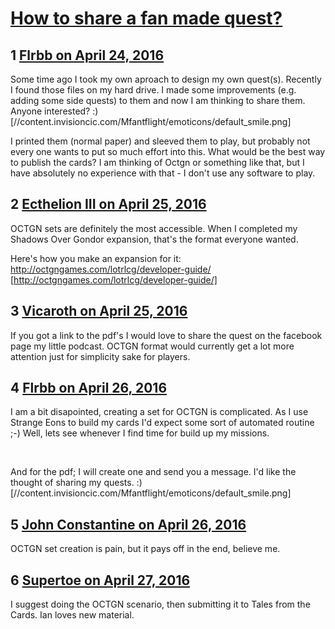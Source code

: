 # [How to share a fan made quest?](https://community.fantasyflightgames.com/topic/218189-how-to-share-a-fan-made-quest/)

## 1 [Flrbb on April 24, 2016](https://community.fantasyflightgames.com/topic/218189-how-to-share-a-fan-made-quest/?do=findComment&comment=2184481)

Some time ago I took my own aproach to design my own quest(s). Recently I found those files on my hard drive. I made some improvements (e.g. adding some side quests) to them and now I am thinking to share them. Anyone interested? :) [//content.invisioncic.com/Mfantflight/emoticons/default_smile.png]

I printed them (normal paper) and sleeved them to play, but probably not every one wants to put so much effort into this. What would be the best way to publish the cards? I am thinking of Octgn or something like that, but I have absolutely no experience with that - I don't use any software to play.

## 2 [Ecthelion III on April 25, 2016](https://community.fantasyflightgames.com/topic/218189-how-to-share-a-fan-made-quest/?do=findComment&comment=2184823)

OCTGN sets are definitely the most accessible. When I completed my Shadows Over Gondor expansion, that's the format everyone wanted.

Here's how you make an expansion for it: http://octgngames.com/lotrlcg/developer-guide/ [http://octgngames.com/lotrlcg/developer-guide/]

## 3 [Vicaroth on April 25, 2016](https://community.fantasyflightgames.com/topic/218189-how-to-share-a-fan-made-quest/?do=findComment&comment=2185071)

If you got a link to the pdf's I would love to share the quest on the facebook page my little podcast. OCTGN format would currently get a lot more attention just for simplicity sake for players. 

## 4 [Flrbb on April 26, 2016](https://community.fantasyflightgames.com/topic/218189-how-to-share-a-fan-made-quest/?do=findComment&comment=2186658)

I am a bit disapointed, creating a set for OCTGN is complicated. As I use Strange Eons to build my cards I'd expect some sort of automated routine ;-) Well, lets see whenever I find time for build up my missions.

 

And for the pdf; I will create one and send you a message. I'd like the thought of sharing my quests. :) [//content.invisioncic.com/Mfantflight/emoticons/default_smile.png]

## 5 [John Constantine on April 26, 2016](https://community.fantasyflightgames.com/topic/218189-how-to-share-a-fan-made-quest/?do=findComment&comment=2186677)

OCTGN set creation is pain, but it pays off in the end, believe me.

## 6 [Supertoe on April 27, 2016](https://community.fantasyflightgames.com/topic/218189-how-to-share-a-fan-made-quest/?do=findComment&comment=2187955)

I suggest doing the OCTGN scenario, then submitting it to Tales from the Cards. Ian loves new material.

